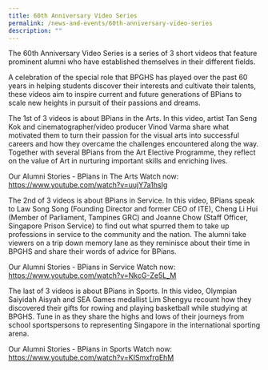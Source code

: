 ```yaml
---
title: 60th Anniversary Video Series
permalink: /news-and-events/60th-anniversary-video-series
description: ""
---
```


The 60th Anniversary Video Series is a series of 3 short videos that feature prominent alumni who have established themselves in their different fields. 

A celebration of the special role that BPGHS has played over the past 60 years in helping students discover their interests and cultivate their talents, these videos aim to inspire current and future generations of BPians to scale new heights in pursuit of their passions and dreams.


The 1st of 3 videos is about BPians in the Arts. In this video, artist Tan Seng Kok and cinematographer/video producer Vinod Varma share what motivated them to turn their passion for the visual arts into successful careers and how they overcame the challenges encountered along the way. Together with several BPians from the Art Elective Programme, they reflect on the value of Art in nurturing important skills and enriching lives.

Our Alumni Stories - BPians in The Arts
Watch now: https://www.youtube.com/watch?v=uujY7a1hsIg


The 2nd of 3 videos is about BPians in Service. In this video, BPians speak to Law Song Song (Founding Director and former CEO of ITE), Cheng Li Hui (Member of Parliament, Tampines GRC) and Joanne Chow (Staff Officer, Singapore Prison Service) to find out what spurred them to take up professions in service to the community and the nation. The alumni take viewers on a trip down memory lane as they reminisce about their time in BPGHS and share their words of advice for BPians.

Our Alumni Stories - BPians in Service
Watch now: https://www.youtube.com/watch?v=NkcG-Ze5L_M


The last of 3 videos is about BPians in Sports. In this video, Olympian Saiyidah Aisyah and SEA Games medallist Lim Shengyu recount how they discovered their gifts for rowing and playing basketball while studying at BPGHS. Tune in as they share the highs and lows of their journeys from school sportspersons to representing Singapore in the international sporting arena.

Our Alumni Stories - BPians in Sports
Watch now: https://www.youtube.com/watch?v=KISmxfrqEhM